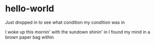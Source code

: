 # hello-world

Just dropped in to see what condition my condition was in

I woke up this mornin' with the sundown shinin' in
I found my mind in a brown paper bag within
